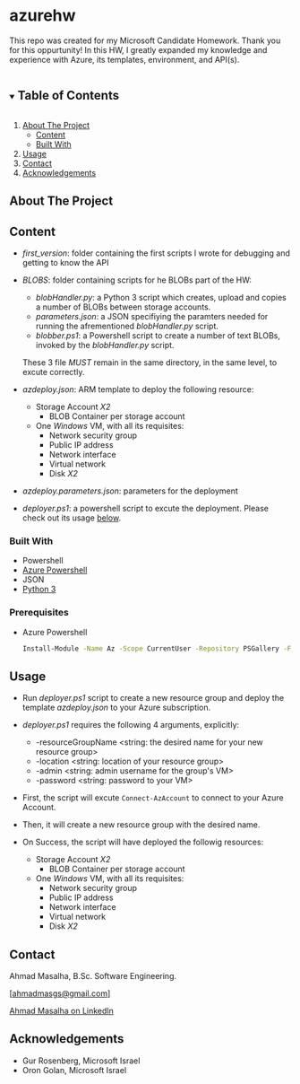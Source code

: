# azurehw

This repo was created for my Microsoft Candidate Homework. Thank you for this oppurtunity!
In this HW, I greatly expanded my knowledge and experience with Azure, its templates, environment, and API(s).


<!-- TABLE OF CONTENTS -->
<details open="open">
  <summary><h2 style="display: inline-block">Table of Contents</h2></summary>
  <ol>
    <li>
      <a href="#about-the-project">About The Project</a>
      <ul>
        <li><a href="#Content">Content</a></li>
      </ul>
      <ul>
        <li><a href="#built-with">Built With</a></li>
      </ul>
    </li>
    <li><a href="#usage">Usage</a></li>
    <li><a href="#contact">Contact</a></li>
    <li><a href="#acknowledgements">Acknowledgements</a></li>
  </ol>
</details>



<!-- ABOUT THE PROJECT -->
## About The Project

## Content
* _first_version_: folder containing the first scripts I wrote for debugging and getting to know the API
* _BLOBS_: folder containing scripts for he BLOBs part of the HW:
  * _blobHandler.py_: a Python 3 script which creates, upload and copies a number of BLOBs between storage accounts.
  * _parameters.json_: a JSON specifiying the paramters needed for running the afrementioned _blobHandler.py_ script.
  * _blobber.ps1_: a Powershell script to create a number of text BLOBs, invoked by the _blobHandler.py_ script.
  
  These 3 file _MUST_ remain in the same directory, in the same level, to excute correctly.
  
* _azdeploy.json_: ARM template to deploy the following resource:
  * Storage Account _X2_
      * BLOB Container per storage account
   * One _Windows_ VM, with all its requisites:
      * Network security group
      * Public IP address
      * Network interface
      * Virtual network
      * Disk _X2_
* _azdeploy.parameters.json_: parameters for the deployment
* _deployer.ps1_: a powershell script to excute the deployment. Please check out its usage [below](#Usage).


### Built With

* Powershell
* [Azure Powershell](https://docs.microsoft.com/en-us/powershell/azure/install-az-ps?view=azps-6.0.0)
* JSON
* [Python 3](https://www.python.org/downloads/)


### Prerequisites
* Azure Powershell
  ```sh
  Install-Module -Name Az -Scope CurrentUser -Repository PSGallery -Force
  ```

<!-- USAGE EXAMPLES -->
## Usage

* Run _deployer.ps1_ script to create a new resource group and deploy the template _azdeploy.json_ to your Azure subscription.
* _deployer.ps1_ requires the following 4 arguments, explicitly:
  * -resourceGroupName <string: the desired name for your new resource group>
  * -location <string: location of your resource group>
  * -admin <string: admin username for the group's VM>
  * -password <string: password to your VM>

* First, the script will excute ```Connect-AzAccount``` to connect to your Azure Account.
* Then, it will create a new resource group with the desired name.
* On Success, the script will have deployed the followig resources:
  * Storage Account _X2_
    * BLOB Container per storage account
  * One _Windows_ VM, with all its requisites:
    * Network security group
    * Public IP address
    * Network interface
    * Virtual network
    * Disk _X2_


<!-- CONTACT -->
## Contact

Ahmad Masalha, B.Sc. Software Engineering.

[ahmadmasgs@gmail.com]

[Ahmad Masalha on LinkedIn](https://www.linkedin.com/in/ahmadmasalha/)

<!-- ACKNOWLEDGEMENTS -->
## Acknowledgements

* Gur Rosenberg, Microsoft Israel
* Oron Golan, Microsoft Israel
